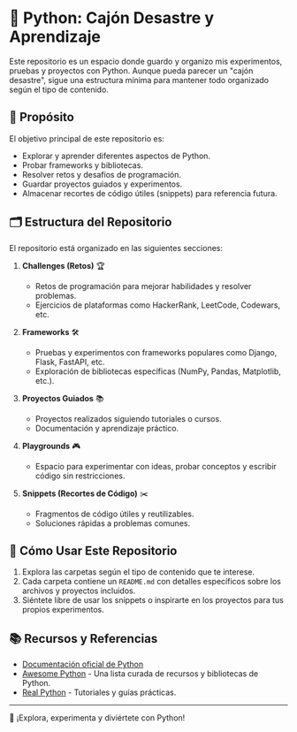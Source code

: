 # 🐍 Python: Cajón Desastre y Aprendizaje

Este repositorio es un espacio donde guardo y organizo mis experimentos, pruebas y proyectos con Python. Aunque pueda parecer un "cajón desastre", sigue una estructura mínima para mantener todo organizado según el tipo de contenido.

## 🎯 Propósito

El objetivo principal de este repositorio es:
- Explorar y aprender diferentes aspectos de Python.
- Probar frameworks y bibliotecas.
- Resolver retos y desafíos de programación.
- Guardar proyectos guiados y experimentos.
- Almacenar recortes de código útiles (snippets) para referencia futura.

## 🗂️ Estructura del Repositorio

El repositorio está organizado en las siguientes secciones:

1. **Challenges (Retos)** 🏆  
   - Retos de programación para mejorar habilidades y resolver problemas.
   - Ejercicios de plataformas como HackerRank, LeetCode, Codewars, etc.

2. **Frameworks** 🛠️  
   - Pruebas y experimentos con frameworks populares como Django, Flask, FastAPI, etc.
   - Exploración de bibliotecas específicas (NumPy, Pandas, Matplotlib, etc.).

3. **Proyectos Guiados** 📚  
   - Proyectos realizados siguiendo tutoriales o cursos.
   - Documentación y aprendizaje práctico.

4. **Playgrounds** 🎮  
   - Espacio para experimentar con ideas, probar conceptos y escribir código sin restricciones.

5. **Snippets (Recortes de Código)** ✂️  
   - Fragmentos de código útiles y reutilizables.
   - Soluciones rápidas a problemas comunes.

## 🚀 Cómo Usar Este Repositorio

1. Explora las carpetas según el tipo de contenido que te interese.
2. Cada carpeta contiene un `README.md` con detalles específicos sobre los archivos y proyectos incluidos.
3. Siéntete libre de usar los snippets o inspirarte en los proyectos para tus propios experimentos.

## 📚 Recursos y Referencias

- [Documentación oficial de Python](https://docs.python.org/3/)
- [Awesome Python](https://awesome-python.com/) - Una lista curada de recursos y bibliotecas de Python.
- [Real Python](https://realpython.com/) - Tutoriales y guías prácticas.

---

🎉 ¡Explora, experimenta y diviértete con Python!
